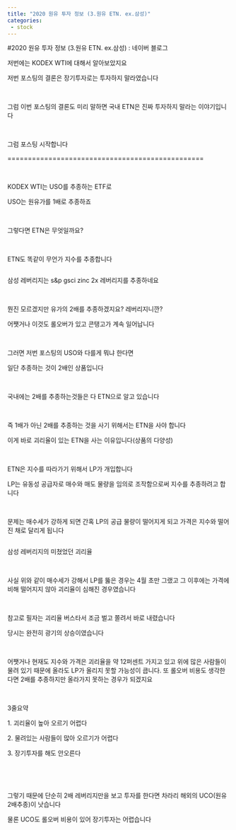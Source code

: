 ```yaml
---
title: "2020 원유 투자 정보 (3.원유 ETN. ex.삼성)"
categories:
 - stock
---
```

#2020 원유 투자 정보 (3.원유 ETN. ex.삼성) : 네이버 블로그
<div class="wrap_rabbit pcol2 _param(1) _postViewArea222004005474" id="post-view222004005474">
<!-- Rabbit HTML --><div class="se-viewer se-theme-default" lang="ko-KR">
<!-- SE_DOC_HEADER_END -->
<div class="se-main-container">
<div class="se-component se-text se-l-default" id="SE-5ee68f3a-8a29-4960-a307-3ad75045c4ba">
<div class="se-component-content">
<div class="se-section se-section-text se-l-default">
<div class="se-module se-module-text">
<!-- SE-TEXT { --><p class="se-text-paragraph se-text-paragraph-align-" id="SE-8a0cba40-3a5c-42e8-8747-38658f02651a" style=""><span class="se-fs- se-ff-" id="SE-856e1ddd-1293-4c88-baa5-d617610fb7b3" style="">저번에는 KODEX WTI에 대해서 알아보았지요</span></p><!-- } SE-TEXT --><!-- SE-TEXT { --><p class="se-text-paragraph se-text-paragraph-align-" id="SE-5218c65f-1be0-454e-94d1-7912ac83a130" style=""><span class="se-fs- se-ff-" id="SE-c5b0be8c-7fca-468a-844e-ee64f3096743" style="">저번 포스팅의 결론은 장기투자로는 투자하지 말라였습니다</span></p><!-- } SE-TEXT --><!-- SE-TEXT { --><p class="se-text-paragraph se-text-paragraph-align-" id="SE-18e21a51-428e-4e12-848d-e7067fd9e53e" style=""><span class="se-fs- se-ff-" id="SE-4ad131f7-86b4-49e2-871d-5df5c4ac6aa4" style="">​</span></p><!-- } SE-TEXT --><!-- SE-TEXT { --><p class="se-text-paragraph se-text-paragraph-align-" id="SE-3fb698ea-346e-4338-a217-1c4dc1c245ac" style=""><span class="se-fs- se-ff-" id="SE-6819bbf4-8bc8-4a5c-a369-50fed9bed7c4" style="">그럼 이번 포스팅의 결론도 미리 말하면 국내 ETN은 진짜 투자하지 말라는 이야기입니다</span></p><!-- } SE-TEXT --><!-- SE-TEXT { --><p class="se-text-paragraph se-text-paragraph-align-" id="SE-249c6c9b-9d93-4933-be7d-f9a7abfcf954" style=""><span class="se-fs- se-ff-" id="SE-4f682882-0c51-4319-b734-9a442152a2ba" style="">​</span></p><!-- } SE-TEXT --><!-- SE-TEXT { --><p class="se-text-paragraph se-text-paragraph-align-" id="SE-ad323b09-62bf-4bdb-bfc8-6ca6afc5a3f8" style=""><span class="se-fs- se-ff-" id="SE-df6ffc3f-2940-4db2-bb9b-764086f0ee76" style="">그럼 포스팅 시작합니다</span></p><!-- } SE-TEXT --><!-- SE-TEXT { --><p class="se-text-paragraph se-text-paragraph-align-" id="SE-178b7e4a-decc-4867-90d1-3e4bb9072f3b" style=""><span class="se-fs- se-ff-" id="SE-45b2152f-89ad-4c18-9642-277eaae87864" style="">================================================</span></p><!-- } SE-TEXT --><!-- SE-TEXT { --><p class="se-text-paragraph se-text-paragraph-align-" id="SE-e5721fe7-ae3f-4354-bbc3-eccde19fc181" style=""><span class="se-fs- se-ff-" id="SE-e3bcc11f-b140-48d0-83a0-844c592d7ad4" style="">​</span></p><!-- } SE-TEXT --><!-- SE-TEXT { --><p class="se-text-paragraph se-text-paragraph-align-" id="SE-1101a5fb-c0e0-4517-899b-aab10916c9a3" style=""><span class="se-fs- se-ff-" id="SE-bd9328a5-eb7b-4d9f-b0de-20f0fe2dcc7a" style="">KODEX WTI는 USO를 추종하는 ETF로</span></p><!-- } SE-TEXT --><!-- SE-TEXT { --><p class="se-text-paragraph se-text-paragraph-align-" id="SE-cb4cd907-8351-4a90-9eeb-44f53de9f525" style=""><span class="se-fs- se-ff-" id="SE-580be5ba-3bd4-40e6-b08f-90902ff686ad" style="">USO는 원유가를 1배로 추종하죠</span></p><!-- } SE-TEXT --><!-- SE-TEXT { --><p class="se-text-paragraph se-text-paragraph-align-" id="SE-c82cde76-dfb4-4046-922d-f47735cc5fa3" style=""><span class="se-fs- se-ff-" id="SE-9786c0f6-a40d-4552-a49f-cdb513d7be5d" style="">​</span></p><!-- } SE-TEXT --><!-- SE-TEXT { --><p class="se-text-paragraph se-text-paragraph-align-" id="SE-9d0ff5c2-82a9-4ee4-929d-154c361dff35" style=""><span class="se-fs- se-ff-" id="SE-23d1d086-0e97-40fd-a03e-fdc3ce0d62fd" style="">그렇다면 ETN은 무엇일까요?</span></p><!-- } SE-TEXT --><!-- SE-TEXT { --><p class="se-text-paragraph se-text-paragraph-align-" id="SE-f4aeffbb-e9e8-43dd-a6cc-401bd1d082cc" style=""><span class="se-fs- se-ff-" id="SE-48bad335-316b-4f35-9704-a2d06b6cf5f8" style="">​</span></p><!-- } SE-TEXT --><!-- SE-TEXT { --><p class="se-text-paragraph se-text-paragraph-align-" id="SE-5a6d3f5e-80e7-4b36-be27-de88118e72b0" style=""><span class="se-fs- se-ff-" id="SE-a409ebcd-c471-4ba0-ac0e-bd657e632989" style="">ETN도 똑같이 무언가 지수를 추종합니다</span></p><!-- } SE-TEXT -->
</div>
</div>
</div>
</div> <div class="se-component se-image se-l-default" id="SE-3b7bd25a-fad1-4324-b666-06f4421df7e9">
<div class="se-component-content se-component-content-fit">
<div class="se-section se-section-image se-l-default se-section-align-">
<div class="se-module se-module-image" style="">
<a class="se-module-image-link __se_image_link __se_link" data-linkdata='{"id" : "SE-3b7bd25a-fad1-4324-b666-06f4421df7e9", "src" : "https://postfiles.pstatic.net/MjAyMDA2MTdfMjI4/MDAxNTkyMzg3NzE4MzA3.qShvYTNdZQfMnL9Eh7M0vGL1YLdh9t8K6onYEI_jTwMg.9VT4eENuAEhxMC53hioToOs0OW_XORxUfh-TcYDvi6Qg.PNG.dls32208/image.png", "linkUse" : "false", "link" : ""}' data-linktype="img" href="#" onclick="return false;" style="">
<img alt="" class="se-image-resource" data-height="721" data-lazy-src="https://postfiles.pstatic.net/MjAyMDA2MTdfMjI4/MDAxNTkyMzg3NzE4MzA3.qShvYTNdZQfMnL9Eh7M0vGL1YLdh9t8K6onYEI_jTwMg.9VT4eENuAEhxMC53hioToOs0OW_XORxUfh-TcYDvi6Qg.PNG.dls32208/image.png?type=w966" data-width="693" src="https://postfiles.pstatic.net/MjAyMDA2MTdfMjI4/MDAxNTkyMzg3NzE4MzA3.qShvYTNdZQfMnL9Eh7M0vGL1YLdh9t8K6onYEI_jTwMg.9VT4eENuAEhxMC53hioToOs0OW_XORxUfh-TcYDvi6Qg.PNG.dls32208/image.png?type=w80_blur">
</img></a>
</div>
</div>
</div>
</div> <div class="se-component se-text se-l-default" id="SE-db97f8ab-98ca-4486-a817-a694f3f99020">
<div class="se-component-content">
<div class="se-section se-section-text se-l-default">
<div class="se-module se-module-text">
<!-- SE-TEXT { --><p class="se-text-paragraph se-text-paragraph-align-" id="SE-e9ebb9ab-5f2a-443b-8c40-26cc8a2e4f92" style=""><span class="se-fs- se-ff-" id="SE-2900de65-82ee-4abc-ac7a-d832c6770c52" style="">삼성 레버리지는  s&amp;p gsci zinc 2x 레버리지를 추종하네요</span></p><!-- } SE-TEXT --><!-- SE-TEXT { --><p class="se-text-paragraph se-text-paragraph-align-" id="SE-528525be-a81c-4754-ac58-86e69114cfd1" style=""><span class="se-fs- se-ff-" id="SE-c1dda1fa-3a2d-476b-b737-175445017c43" style="">​</span></p><!-- } SE-TEXT --><!-- SE-TEXT { --><p class="se-text-paragraph se-text-paragraph-align-" id="SE-443ad0fb-a2bb-4520-ab05-90d0e7a87953" style=""><span class="se-fs- se-ff-" id="SE-93bb0ab8-844e-42df-a16c-d7652719bba4" style="">뭔진 모르겠지만 유가의 2배를 추종하겠지요? 레버리지니깐?</span></p><!-- } SE-TEXT --><!-- SE-TEXT { --><p class="se-text-paragraph se-text-paragraph-align-" id="SE-e3735c3b-1cb8-49ca-a97c-fca913020cf4" style=""><span class="se-fs- se-ff-" id="SE-4577aa93-c45a-4ae1-9801-359f81ff2649" style="">어쨋거나 이것도 롤오버가 있고 콘탱고가 계속 일어납니다</span></p><!-- } SE-TEXT --><!-- SE-TEXT { --><p class="se-text-paragraph se-text-paragraph-align-" id="SE-c8e21e67-357d-460e-bbf9-23fbb323257f" style=""><span class="se-fs- se-ff-" id="SE-4bac854a-6170-4081-802d-04698f9d5249" style="">​</span></p><!-- } SE-TEXT --><!-- SE-TEXT { --><p class="se-text-paragraph se-text-paragraph-align-" id="SE-f2ebfb5c-8eaa-4551-b5b6-32f224f2af71" style=""><span class="se-fs- se-ff-" id="SE-8ba06ab1-f32d-4ad1-afb0-a79ce41fac8e" style="">그러면 저번 포스팅의 USO와 다를게 뭐냐 한다면</span></p><!-- } SE-TEXT --><!-- SE-TEXT { --><p class="se-text-paragraph se-text-paragraph-align-" id="SE-eb8f91fd-73b1-4d6a-a75c-f1bac62c470c" style=""><span class="se-fs- se-ff-" id="SE-c4bfe21a-3256-4a42-97a6-cc406d70ba04" style="">일단 추종하는 것이 2배인 상품입니다</span></p><!-- } SE-TEXT --><!-- SE-TEXT { --><p class="se-text-paragraph se-text-paragraph-align-" id="SE-daba8560-7a89-4614-b400-dae0d69fa25f" style=""><span class="se-fs- se-ff-" id="SE-8a52a2a9-510f-425c-bba0-472c45a9dd52" style="">​</span></p><!-- } SE-TEXT --><!-- SE-TEXT { --><p class="se-text-paragraph se-text-paragraph-align-" id="SE-d7fb5b03-e61b-4f77-9c55-0a3116a60738" style=""><span class="se-fs- se-ff-" id="SE-daab4dfe-720d-42a5-aa24-89657c908e43" style="">국내에는 2배를 추종하는것들은 다 ETN으로 알고 있습니다</span></p><!-- } SE-TEXT --><!-- SE-TEXT { --><p class="se-text-paragraph se-text-paragraph-align-" id="SE-2719e360-fa05-47df-8fe1-c1a9bfe48ab7" style=""><span class="se-fs- se-ff-" id="SE-9ddd6d45-2ca9-4a49-ac74-8dd8854df843" style="">​</span></p><!-- } SE-TEXT --><!-- SE-TEXT { --><p class="se-text-paragraph se-text-paragraph-align-" id="SE-8878dc36-3aea-45f1-b5dc-fca6347cd183" style=""><span class="se-fs- se-ff-" id="SE-72abcb01-baa1-4edd-8983-8ec5ca9977ad" style="">즉 1배가 아닌 2배를 추종하는 것을 사기 위해서는 ETN을 사야 합니다</span></p><!-- } SE-TEXT --><!-- SE-TEXT { --><p class="se-text-paragraph se-text-paragraph-align-" id="SE-df4ffca9-3156-48b3-967e-b79cbbdee41c" style=""><span class="se-fs- se-ff-" id="SE-baf945a3-4357-462b-bbf6-58b23905f8d3" style="">이게 바로 괴리율이 있는 ETN을 사는 이유입니다(상품의 다양성)</span></p><!-- } SE-TEXT --><!-- SE-TEXT { --><p class="se-text-paragraph se-text-paragraph-align-" id="SE-e98c098e-4bf1-4a56-926b-77fee21a8996" style=""><span class="se-fs- se-ff-" id="SE-514aa705-bdc9-42d6-a231-b0891e869f11" style="">​</span></p><!-- } SE-TEXT --><!-- SE-TEXT { --><p class="se-text-paragraph se-text-paragraph-align-" id="SE-1d8c1816-bd6f-48e7-89ce-fc6fc5a95e01" style=""><span class="se-fs- se-ff-" id="SE-8b7c0765-f0c4-407f-a43a-191442495a65" style="">ETN은 지수를 따라가기 위해서 LP가 개입합니다</span></p><!-- } SE-TEXT --><!-- SE-TEXT { --><p class="se-text-paragraph se-text-paragraph-align-" id="SE-245c4067-94e0-494b-bb58-98a22e7c3ea3" style=""><span class="se-fs- se-ff-" id="SE-7a286adc-6404-47ae-853f-b24514aab34d" style="">LP는 유동성 공급자로 매수와 매도 물량을 임의로 조작함으로써 지수를 추종하려고 합니다</span></p><!-- } SE-TEXT --><!-- SE-TEXT { --><p class="se-text-paragraph se-text-paragraph-align-" id="SE-e15fc336-0799-44df-8661-3bb62e9ec102" style=""><span class="se-fs- se-ff-" id="SE-27bfd0fd-69b1-4cfe-a0e1-9e2874ef1129" style="">​</span></p><!-- } SE-TEXT --><!-- SE-TEXT { --><p class="se-text-paragraph se-text-paragraph-align-" id="SE-fedaf6d4-93b5-4a4a-aced-f04a53766c01" style=""><span class="se-fs- se-ff-" id="SE-581c0566-6527-42fd-b874-e422a79d76d0" style="">문제는 매수세가 강하게 되면 간혹 LP의 공급 물량이 떨어지게 되고 가격은 지수와 떨어진 채로 달리게 됩니다</span></p><!-- } SE-TEXT -->
</div>
</div>
</div>
</div> <div class="se-component se-image se-l-default" id="SE-e667c47c-789d-4b4e-a6fd-0bdc158206fa">
<div class="se-component-content se-component-content-fit">
<div class="se-section se-section-image se-l-default se-section-align-">
<div class="se-module se-module-image" style="">
<a class="se-module-image-link __se_image_link __se_link" data-linkdata='{"id" : "SE-e667c47c-789d-4b4e-a6fd-0bdc158206fa", "src" : "https://postfiles.pstatic.net/MjAyMDA2MTdfMjcw/MDAxNTkyMzg4ODczNzU4.plTvP_esjtzrEQLPWymNOndR8CdEJBHJTO2e0rJoq1Mg.r51jqBYjAK10vtzbj-QhoLcXxHiIMbt5MrNk-dsgLgEg.PNG.dls32208/image.png", "linkUse" : "false", "link" : ""}' data-linktype="img" href="#" onclick="return false;" style="">
<img alt="" class="se-image-resource" data-height="307" data-lazy-src="https://postfiles.pstatic.net/MjAyMDA2MTdfMjcw/MDAxNTkyMzg4ODczNzU4.plTvP_esjtzrEQLPWymNOndR8CdEJBHJTO2e0rJoq1Mg.r51jqBYjAK10vtzbj-QhoLcXxHiIMbt5MrNk-dsgLgEg.PNG.dls32208/image.png?type=w966" data-width="693" src="https://postfiles.pstatic.net/MjAyMDA2MTdfMjcw/MDAxNTkyMzg4ODczNzU4.plTvP_esjtzrEQLPWymNOndR8CdEJBHJTO2e0rJoq1Mg.r51jqBYjAK10vtzbj-QhoLcXxHiIMbt5MrNk-dsgLgEg.PNG.dls32208/image.png?type=w80_blur">
</img></a>
</div>
</div>
</div>
</div> <div class="se-component se-text se-l-default" id="SE-a3dd7ee3-4d24-4ddf-b889-3a2738eb4f67">
<div class="se-component-content">
<div class="se-section se-section-text se-l-default">
<div class="se-module se-module-text">
<!-- SE-TEXT { --><p class="se-text-paragraph se-text-paragraph-align-" id="SE-749eb900-b2c0-43d3-83b2-fa991fb180f4" style=""><span class="se-fs- se-ff-" id="SE-2dd02c3a-2231-4c22-a65c-8c25183ca837" style="">삼성 레버리지의 미쳤었던 괴리율</span></p><!-- } SE-TEXT --><!-- SE-TEXT { --><p class="se-text-paragraph se-text-paragraph-align-" id="SE-33e1e534-ff87-4c17-a6cb-0a9c33f71685" style=""><span class="se-fs- se-ff-" id="SE-24172b8d-36d5-47af-9d35-f5dbd0b08aed" style="">​</span></p><!-- } SE-TEXT --><!-- SE-TEXT { --><p class="se-text-paragraph se-text-paragraph-align-" id="SE-2ccf5020-e471-4906-9daf-4fbc1f9cfee4" style=""><span class="se-fs- se-ff-" id="SE-eb5346b5-80d1-4032-8e97-ff9598e2a707" style="">사실 위와 같이 매수세가 강해서 LP를 뚫은 경우는 4월 초만 그랬고 그 이후에는 가격에 비해 떨어지지 않아 괴리율이 심해진 경우였습니다</span></p><!-- } SE-TEXT --><!-- SE-TEXT { --><p class="se-text-paragraph se-text-paragraph-align-" id="SE-6e316a2a-ef42-4b36-8879-f94302efa79c" style=""><span class="se-fs- se-ff-" id="SE-cf754051-7976-4c29-99da-b697c4518308" style="">​</span></p><!-- } SE-TEXT --><!-- SE-TEXT { --><p class="se-text-paragraph se-text-paragraph-align-" id="SE-4590af8b-2c3c-4ecf-90b5-802d78e96591" style=""><span class="se-fs- se-ff-" id="SE-1ee39c6f-85ae-4aeb-a441-a17c92211a74" style="">참고로 필자는 괴리율 버스타서 조금 벌고 쫄려서 바로 내렸습니다</span></p><!-- } SE-TEXT --><!-- SE-TEXT { --><p class="se-text-paragraph se-text-paragraph-align-" id="SE-32742268-1414-494f-92fa-578f491f8290" style=""><span class="se-fs- se-ff-" id="SE-7a38300b-5f74-4bd7-a7dd-b8eac0861197" style="">당시는 완전히 광기의 상승이였습니다</span></p><!-- } SE-TEXT --><!-- SE-TEXT { --><p class="se-text-paragraph se-text-paragraph-align-" id="SE-54d6e0d3-351d-4f3c-8b99-d145e6d68274" style=""><span class="se-fs- se-ff-" id="SE-4e26bdf4-79c4-4b72-9631-799de430aec2" style="">​</span></p><!-- } SE-TEXT --><!-- SE-TEXT { --><p class="se-text-paragraph se-text-paragraph-align-" id="SE-4049b759-22ef-4126-92ae-adb490c8753d" style=""><span class="se-fs- se-ff-" id="SE-2f5cfe24-2da3-40bc-9a2b-b7621891a28f" style="">어쨋거나 현재도 지수와 가격은 괴리율을 약 12퍼센트 가지고 있고 위에 많은 사람들이 물려 있기 때문에 올라도 LP가 올리지 못할 가능성이 큽니다. 또 롤오버 비용도 생각한다면 2배를 추종하지만 올라가지 못하는 경우가 되겠지요</span></p><!-- } SE-TEXT --><!-- SE-TEXT { --><p class="se-text-paragraph se-text-paragraph-align-" id="SE-ecf3ce45-1e7e-4fb3-8eb6-21bc7f47bbc0" style=""><span class="se-fs- se-ff-" id="SE-63af87d8-924a-4601-a008-6e5951c165b5" style="">​</span></p><!-- } SE-TEXT --><!-- SE-TEXT { --><p class="se-text-paragraph se-text-paragraph-align-" id="SE-b31ed355-39f1-4499-8a23-7da06208a5a8" style=""><span class="se-fs- se-ff-" id="SE-5fb2badc-9773-4b93-a53b-31537f8d6157" style="">3줄요약</span></p><!-- } SE-TEXT --><!-- SE-TEXT { --><p class="se-text-paragraph se-text-paragraph-align-" id="SE-dfe8d43b-90ba-47ab-88b3-77aa205feba8" style=""><span class="se-fs- se-ff-" id="SE-367632d6-d1a4-4aea-a83a-db4b402b822b" style="">1. 괴리율이 높아 오르기 어렵다</span></p><!-- } SE-TEXT --><!-- SE-TEXT { --><p class="se-text-paragraph se-text-paragraph-align-" id="SE-09ff55fc-d242-45b9-83d0-81d9f75cdda2" style=""><span class="se-fs- se-ff-" id="SE-10f35f1c-020e-468e-9ef7-bc7542f84cb7" style="">2. 물려있는 사람들이 많아 오르기가 어렵다</span></p><!-- } SE-TEXT --><!-- SE-TEXT { --><p class="se-text-paragraph se-text-paragraph-align-" id="SE-54aaa974-8e7a-433c-894d-13a98200c1c1" style=""><span class="se-fs- se-ff-" id="SE-821531d6-12ce-4e5f-945d-02183259e28a" style="">3. 장기투자를 해도 안오른다</span></p><!-- } SE-TEXT --><!-- SE-TEXT { --><p class="se-text-paragraph se-text-paragraph-align-" id="SE-32d8c87d-4620-4cd1-b389-bda0bf7b9ea3" style=""><span class="se-fs- se-ff-" id="SE-23b22324-9ee2-455f-8913-a1c51da5ae08" style="">​</span></p><!-- } SE-TEXT --><!-- SE-TEXT { --><p class="se-text-paragraph se-text-paragraph-align-" id="SE-399fd0d4-834a-4da9-bbcd-11ba651afc38" style=""><span class="se-fs- se-ff-" id="SE-a711e190-91b4-4b74-a499-32ff7dc83da3" style="">​</span></p><!-- } SE-TEXT --><!-- SE-TEXT { --><p class="se-text-paragraph se-text-paragraph-align-" id="SE-cfa48b3f-e9d9-4263-9753-02b2d03b11e7" style=""><span class="se-fs- se-ff-" id="SE-3be9859c-6bc0-4817-9fd8-51a4a7f564a8" style="">그렇기 때문에 단순히 2배 레버리지만을 보고 투자를 한다면 차라리 해외의 UCO(원유2배추종)이 낫습니다</span></p><!-- } SE-TEXT --><!-- SE-TEXT { --><p class="se-text-paragraph se-text-paragraph-align-" id="SE-8411a8a9-f442-4d8c-ad99-346a7305ccf1" style=""><span class="se-fs- se-ff-" id="SE-852b3d76-06a9-46da-90b0-cb0afe9fdf8e" style="">물론 UCO도  롤오버 비용이 있어 장기투자는 어렵습니다</span></p><!-- } SE-TEXT -->
</div>
</div>
</div>
</div> </div>
</div>
</div>